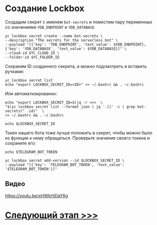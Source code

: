 # Создание Lockbox

Создадим секрет с именем `bot-secrets` и поместим пару переменных со значениями `YDB_ENDPOINT` и `YDB_DATABASE`

    yc lockbox secret create --name bot-secrets \
    --description "The secrets for the serverless bot" \
    --payload "[{'key': 'YDB_ENDPOINT', 'text_value': $YDB_ENDPOINT},{'key': 'YDB_DATABASE', 'text_value': $YDB_DATABASE}]" \
    --cloud-id $YC_CLOUD_ID \
    --folder-id $YC_FOLDER_ID 

Сохраним ID созданного секрета, и можно подсмотреть и вставить ручками:

    yc lockbox secret list
    echo "export LOCKBOX_SECRET_ID=<ID>" >> ~/.bashrc && . ~/.bashrc

Или автоматизированно:

    echo "export LOCKBOX_SECRET_ID=$(jq -r <<<  \
    "$(yc lockbox secret list --format json | jq '.[]' -c | grep bot-secrets)" .id)"  \
    >> ~/.bashrc && . ~/.bashrc

    echo $LOCKBOX_SECRET_ID

Токен нашего бота тоже лучше положить в секрет, чтобы можно было из функции к нему обращаться.
Проверьте значение своего токена и сохраните его:

    echo $TELEGRAM_BOT_TOKEN

    yc lockbox secret add-version --id $LOCKBOX_SECRET_ID \
    --payload "[{'key': 'TELEGRAM_BOT_TOKEN', 'text_value': '$TELEGRAM_BOT_TOKEN'}]"

## Видео

https://youtu.be/xHWkHiDaY6g

# [Следующий этап >>>](../06-update-function/README.md)